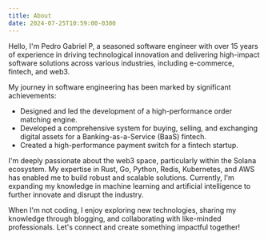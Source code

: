 ```yaml
---
title: About
date: 2024-07-25T10:59:00-0300
---
```

Hello, I'm Pedro Gabriel P, a seasoned software engineer with over 15 years of experience in driving technological innovation and delivering high-impact software solutions across various industries, including e-commerce, fintech, and web3.

My journey in software engineering has been marked by significant achievements:
- Designed and led the development of a high-performance order matching engine.
- Developed a comprehensive system for buying, selling, and exchanging digital assets for a Banking-as-a-Service (BaaS) fintech.
- Created a high-performance payment switch for a fintech startup.

I'm deeply passionate about the web3 space, particularly within the Solana ecosystem. My expertise in Rust, Go, Python, Redis, Kubernetes, and AWS has enabled me to build robust and scalable solutions. Currently, I'm expanding my knowledge in machine learning and artificial intelligence to further innovate and disrupt the industry.

When I'm not coding, I enjoy exploring new technologies, sharing my knowledge through blogging, and collaborating with like-minded professionals. Let's connect and create something impactful together!
